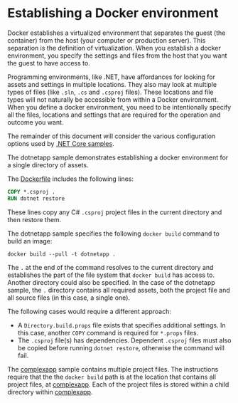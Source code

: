 # Establishing a Docker environment

Docker establishes a virtualized environment that separates the guest (the container) from the host (your computer or production server). This separation is the definition of virtualization. When you establish a docker environment, you specify the settings and files from the host that you want the guest to have access to.

Programming environments, like .NET, have affordances for looking for assets and settings in multiple locations. They also may look at multiple types of files (like `.sln`, `.cs` and `.csproj` files). These locations and file types will not naturally be accessible from within a Docker environment. When you define a docker environment, you need to be intentionally specify all the files, locations and settings that are required for the operation and outcome you want.

The remainder of this document will consider the various configuration options used by [.NET Core samples](README.md).

The dotnetapp sample demonstrates establishing a docker environment for a single directory of assets.

The [Dockerfile](dotnetapp/Dockerfile) includes the following lines:

```Dockerfile
COPY *.csproj .
RUN dotnet restore
```

These lines copy any C# `.csproj` project files in the current directory and then restore them.

The dotnetapp sample specifies the following `docker build` command to build an image:

```console
docker build --pull -t dotnetapp .
```

The `.` at the end of the command resolves to the current directory and establishes the part of the file system that `docker build` has access to. Another directory could also be specified. In the case of the dotnetapp sample, the `.` directory contains all required assets, both the project file and all source files (in this case, a single one).

The following cases would require a different approach:

* A `Directory.build.props` file exists that specifies additional settings. In this case, another `COPY` command is required for `*.props` files.
* The `.csproj` file(s) has dependencies. Dependent `.csproj` files must also be copied before running `dotnet restore`, otherwise the command will fail.

The [complexapp](complexapp) sample contains multiple project files. The instructions require that the the `docker build` path is at the location that contains all project files, at [complexapp](complexapp). Each of the project files is stored within a child directory within [complexapp](complexapp).

